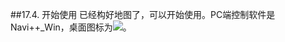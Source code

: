 ##17.4.	开始使用
已经构好地图了，可以开始使用。PC端控制软件是Navi++_Win，桌面图标为![](https://hbimg.huabanimg.com/a1f57be32169f25c60f9fd967229643cb64c2d7e46e8-YMM7OI_fw658)。